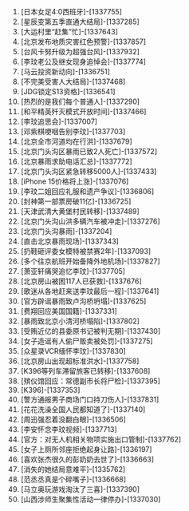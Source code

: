 
1. [日本女足4:0西班牙]-[1337755]
1. [星辰变第五季直通大结局]-[1337285]
1. [大运村里“赶集”忙]-[1337643]
1. [北京发布地质灾害红色预警]-[1337857]
1. [台风卡努升级为超强台风]-[1337932]
1. [李玟老公及继女现身追悼会]-[1337774]
1. [马云投资新动向]-[1336751]
1. [不完美受害人大结局]-[1337468]
1. [JDG锁定S13资格]-[1336541]
1. [热烈的是我们每个普通人]-[1337290]
1. [和平精英歼灭模式开放时间]-[1337466]
1. [李玟追思会]-[1337007]
1. [邓紫棋哽咽告别李玟]-[1337703]
1. [北京全市河道均在行洪]-[1337679]
1. [北京门头沟区暴雨已致2人死亡]-[1337572]
1. [北京暴雨求助电话汇总]-[1337772]
1. [北京门头沟区紧急转移5000人]-[1337433]
1. [iPhone 15价格将上涨]-[1337076]
1. [李玟二姐回应礼服和遗产争议]-[1336806]
1. [封神第一部票房破11亿]-[1336725]
1. [天津武清大黄堡村民转移]-[1337489]
1. [北京门头沟山洪多辆汽车被冲走]-[1337276]
1. [北京门头沟暴雨]-[1337204]
1. [直击北京暴雨现场]-[1337343]
1. [扔鞋砸评委女模特被禁赛2年]-[1337093]
1. [多个往京航班开始备降外地机场]-[1337827]
1. [萧亚轩痛哭追忆李玟]-[1337705]
1. [北京房山被困117人已获救]-[1337676]
1. [歌迷从各地赶来送李玟最后一程]-[1337641]
1. [官方辟谣暴雨致卢沟桥坍塌]-[1337625]
1. [费翔回应美国国籍]-[1337331]
1. [暴雨致北京小清河桥塌陷]-[1337802]
1. [受贿近亿的县委原书记被判无期]-[1337430]
1. [女子造谣有人偷尸贩卖被处罚]-[1337275]
1. [众星录VCR缅怀李玟]-[1337830]
1. [北京房山出现超标准洪水]-[1337758]
1. [K396等列车滞留旅客已转移]-[1337608]
1. [殡仪馆回应：常德副市长将尸检]-[1337395]
1. [K396]-[1337353]
1. [警方通报男子商场门口持刀伤人]-[1337831]
1. [花花洗澡全国人民都知道了]-[1337140]
1. [周迅强忍着没翻白眼]-[1336506]
1. [李安怀念李玟视频]-[1337713]
1. [官方：对无人机相关物项实施出口管制]-[1337762]
1. [女子上厕所邻座拒绝起身让路]-[1336197]
1. [喜欢张杰很久的彭奶奶去世了]-[1336663]
1. [消失的她结局意难平]-[1335762]
1. [范丞丞真是个碎嘴子]-[1336668]
1. [马立奥玩游戏淘汰了三喜]-[1337390]
1. [山西涉师生聚集性活动一律停办]-[1337030]